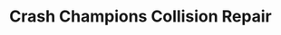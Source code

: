 ---
title: "Crash Champions Collision Repair"
url: /chandler/crash-champions-collision-repair/
shop: car repair
---